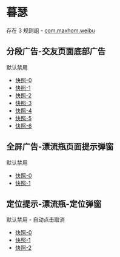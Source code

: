 # 暮瑟

存在 3 规则组 - [com.maxhom.weibu](/src/apps/com.maxhom.weibu.ts)

## 分段广告-交友页面底部广告

默认禁用

- [快照-0](https://i.gkd.li/import/13377607)
- [快照-1](https://i.gkd.li/import/13377810)
- [快照-2](https://i.gkd.li/import/13728552)
- [快照-3](https://i.gkd.li/import/13377611)
- [快照-4](https://i.gkd.li/import/13702305)
- [快照-5](https://i.gkd.li/import/13702339)
- [快照-6](https://i.gkd.li/import/13702345)

## 全屏广告-漂流瓶页面提示弹窗

默认禁用

- [快照-0](https://i.gkd.li/import/13377649)
- [快照-1](https://i.gkd.li/import/13457015)

## 定位提示-漂流瓶-定位弹窗

默认禁用 - 自动点击取消

- [快照-0](https://i.gkd.li/import/13377685)
- [快照-1](https://i.gkd.li/import/13457033)
- [快照-2](https://i.gkd.li/import/13457038)
